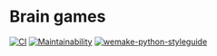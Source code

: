 # Brain games

[![CI](https://github.com/pickTD/python-project-lvl1/workflows/CI/badge.svg)](https://github.com/pickTD/python-project-lvl1/actions)
[![Maintainability](https://api.codeclimate.com/v1/badges/b2513959f2a611f7a2aa/maintainability)](https://codeclimate.com/github/pickTD/python-project-lvl1/maintainability)
[![wemake-python-styleguide](https://img.shields.io/badge/style-wemake-000000.svg)](https://github.com/wemake-services/wemake-python-styleguide)